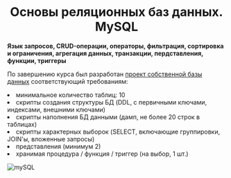 <h1 align="center">Основы реляционных баз данных. MySQL</h1>
<strong>Язык запросов, CRUD-операции, операторы, фильтрация, сортировка и ограничения, агрегация данных, транзакции, пердставления, функции, триггеры</strong>

По завершению курса был разработан <a href="https://github.com/YSamoy/Geekbrains_HW-mySQL/blob/main/S7.sql">проект собственной базы данных</a> соответствующий требованиям:

<li>минимальное количество таблиц: 10</li>
<li>скрипты создания структуры БД (DDL, с первичными ключами, индексами, внешними ключами)</li>
<li>скрипты наполнения БД данными (дамп, не более 20 строк в таблицах)</li>
<li>скрипты характерных выборок (SELECT, включающие группировки, JOIN'ы, вложенные запросы)</li>
<li>представления (минимум 2)</li>
<li>xранимая процедура / функция / триггер (на выбор, 1 шт.)</li>


![mySQL](https://user-images.githubusercontent.com/102718506/223711930-540d1bb8-89a7-49da-a238-663c93001a02.jpg)
